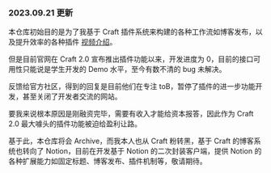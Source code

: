 ### 2023.09.21 更新

本仓库初始目的是为了我基于 Craft 插件系统来构建的各种工作流如博客发布，以及提升效率的各种插件 [视频介绍](https://www.xheldon.com/tech/workflow-of-blog-publish-base-of-craft.html)。

但是目前官网在 Craft 2.0 宣布推出插件功能以来，开发进度为 0，目前的接口可用性只能说是学生开发的 Demo 水平，至今有数不清的 bug 未解决。

反馈给官方社区，得到的回复是目前他们在专注 toB，暂停了插件的进一步功能开发，甚至关闭了开发者交流的网站。

要我来说根本原因是刚融资完毕，需要有收入才能给资本报答，因此作为 Craft 2.0 最大噱头的插件功能被迫给盈利让路。

基于此，本仓库将会 Archive，而我本人也从 Craft 粉转黑，基于 Craft 的博客系统也转向了 Notion，目前在开发基于 Notion 的二次封装客户端，提供 Notion 的各种扩展能力如固定标题、博客发布、插件机制等，敬请期待。
